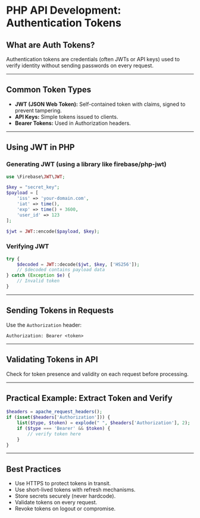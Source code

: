 # PHP API Development: Authentication Tokens

## What are Auth Tokens?

Authentication tokens are credentials (often JWTs or API keys) used to verify identity without sending passwords on every request.

------

## Common Token Types

- **JWT (JSON Web Token):** Self-contained token with claims, signed to prevent tampering.
- **API Keys:** Simple tokens issued to clients.
- **Bearer Tokens:** Used in Authorization headers.

------

## Using JWT in PHP

### Generating JWT (using a library like firebase/php-jwt)

```php
use \Firebase\JWT\JWT;

$key = "secret_key";
$payload = [
    'iss' => 'your-domain.com',
    'iat' => time(),
    'exp' => time() + 3600,
    'user_id' => 123
];

$jwt = JWT::encode($payload, $key);
```

### Verifying JWT

```php
try {
    $decoded = JWT::decode($jwt, $key, ['HS256']);
    // $decoded contains payload data
} catch (Exception $e) {
    // Invalid token
}
```

------

## Sending Tokens in Requests

Use the `Authorization` header:

```
Authorization: Bearer <token>
```

------

## Validating Tokens in API

Check for token presence and validity on each request before processing.

------

## Practical Example: Extract Token and Verify

```php
$headers = apache_request_headers();
if (isset($headers['Authorization'])) {
    list($type, $token) = explode(" ", $headers['Authorization'], 2);
    if ($type === 'Bearer' && $token) {
        // verify token here
    }
}
```

------

## Best Practices

- Use HTTPS to protect tokens in transit.
- Use short-lived tokens with refresh mechanisms.
- Store secrets securely (never hardcode).
- Validate tokens on every request.
- Revoke tokens on logout or compromise.


